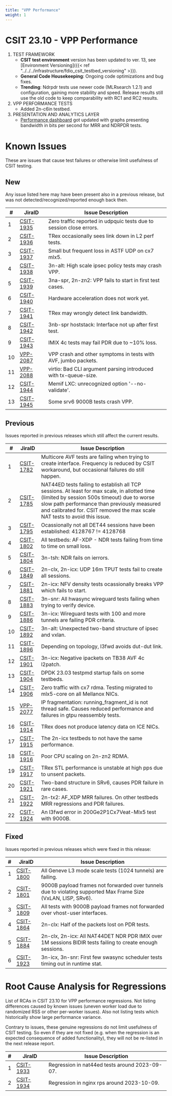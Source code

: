 ```yaml
---
title: "VPP Performance"
weight: 1
---
```


# CSIT 23.10 - VPP Performance

1. TEST FRAMEWORK
   - **CSIT test environment** version has been updated to ver. 13, see
     [Environment Versioning]({{< ref "../../../infrastructure/fdio_csit_testbed_versioning" >}}).
   - **General Code Housekeeping**: Ongoing code optimizations and bug fixes.
   - **Trending**: Ndrpdr tests use newer code (MLRsearch 1.2.1) and configuration,
     gaining more stability and speed. Release results still use the old code
     to keep comparability with RC1 and RC2 results.
2. VPP PERFORMANCE TESTS
   - Added 2n-c6in testbed.
3. PRESENTATION AND ANALYTICS LAYER
   - [Performance dashboard](https://csit.fd.io/) got updated with graphs
     presenting bandwidth in bits per second for MRR and NDRPDR tests.

# Known Issues

These are issues that cause test failures or otherwise limit usefulness of CSIT
testing.

## New

Any issue listed here may have been present also in a previous release,
but was not detected/recognized/reported enough back then.

**#** | **JiraID**                                       | **Issue Description**
------|--------------------------------------------------|--------------------------------------------------------------
  1   | [CSIT-1935](https://jira.fd.io/browse/CSIT-1935) | Zero traffic reported in udpquic tests due to session close errors.
  2   | [CSIT-1936](https://jira.fd.io/browse/CSIT-1936) | TRex occasionally sees link down in L2 perf tests.
  3   | [CSIT-1937](https://jira.fd.io/browse/CSIT-1937) | Small but frequent loss in ASTF UDP on cx7 mlx5.
  4   | [CSIT-1938](https://jira.fd.io/browse/CSIT-1938) | 3n-alt: High scale ipsec policy tests may crash VPP.
  5   | [CSIT-1939](https://jira.fd.io/browse/CSIT-1939) | 3na-spr, 2n-zn2: VPP fails to start in first test cases.
  6   | [CSIT-1940](https://jira.fd.io/browse/CSIT-1940) | Hardware acceleration does not work yet.
  7   | [CSIT-1941](https://jira.fd.io/browse/CSIT-1941) | TRex may wrongly detect link bandwidth.
  8   | [CSIT-1942](https://jira.fd.io/browse/CSIT-1942) | 3nb-spr hoststack: Interface not up after first test.
  9   | [CSIT-1943](https://jira.fd.io/browse/CSIT-1943) | IMIX 4c tests may fail PDR due to ~10% loss.
 10   | [VPP-2087](https://jira.fd.io/browse/VPP-2087)   | VPP crash and other symptoms in tests with AVF, jumbo packets.
 11   | [VPP-2088](https://jira.fd.io/browse/VPP-2088)   | virtio: Bad CLI argument parsing introduced with tx-queue-size.
 12   | [CSIT-1944](https://jira.fd.io/browse/CSIT-1944) | Memif LXC: unrecognized option '--no-validate'.
 13   | [CSIT-1945](https://jira.fd.io/browse/CSIT-1945) | Some srv6 9000B tests crash VPP.


## Previous

Issues reported in previous releases which still affect the current results.

**#** | **JiraID**                                       | **Issue Description**
------|--------------------------------------------------|--------------------------------------------------------------
  1   | [CSIT-1782](https://jira.fd.io/browse/CSIT-1782) | Multicore AVF tests are failing when trying to create interface. Frequency is reduced by CSIT workaround, but occasional failures do still happen.
  2   | [CSIT-1785](https://jira.fd.io/browse/CSIT-1785) | NAT44ED tests failing to establish all TCP sessions. At least for max scale, in allotted time (limited by session 500s timeout) due to worse slow path performance than previously measured and calibrated for. CSIT removed the max scale NAT tests to avoid this issue.
  3   | [CSIT-1795](https://jira.fd.io/browse/CSIT-1795) | Ocassionally not all DET44 sessions have been established: 4128767 != 4128768
  4   | [CSIT-1802](https://jira.fd.io/browse/CSIT-1802) | All testbeds: AF-XDP - NDR tests failing from time to time on small loss.
  5   | [CSIT-1804](https://jira.fd.io/browse/CSIT-1804) | 3n-tsh: NDR fails on ierrors.
  6   | [CSIT-1849](https://jira.fd.io/browse/CSIT-1849) | 2n-clx, 2n-icx: UDP 16m TPUT tests fail to create all sessions.
  7   | [CSIT-1881](https://jira.fd.io/browse/CSIT-1881) | 2n-icx: NFV density tests ocassionally breaks VPP which fails to start.
  8   | [CSIT-1883](https://jira.fd.io/browse/CSIT-1883) | 3n-snr: All hwasync wireguard tests failing when trying to verify device.
  9   | [CSIT-1886](https://jira.fd.io/browse/CSIT-1886) | 3n-icx: Wireguard tests with 100 and more tunnels are failing PDR criteria.
 10   | [CSIT-1892](https://jira.fd.io/browse/CSIT-1892) | 3n-alt: Unexpected two-band structure of ipsec and vxlan.
 11   | [CSIT-1896](https://jira.fd.io/browse/CSIT-1896) | Depending on topology, l3fwd avoids dut-dut link.
 12   | [CSIT-1901](https://jira.fd.io/browse/CSIT-1901) | 3n-icx: Negative ipackets on TB38 AVF 4c l2patch.
 13   | [CSIT-1904](https://jira.fd.io/browse/CSIT-1904) | DPDK 23.03 testpmd startup fails on some testbeds.
 14   | [CSIT-1906](https://jira.fd.io/browse/CSIT-1906) | Zero traffic with cx7 rdma. Testing migrated to mlx5-core on all Mellanox NICs.
 15   | [VPP-2077](https://jira.fd.io/browse/VPP-2077)   | IP fragmentation: running_fragment_id is not thread safe. Causes reduced performance and failures in gtpu reassembly tests.
 16   | [CSIT-1914](https://jira.fd.io/browse/CSIT-1914) | TRex does not produce latency data on ICE NICs.
 17   | [CSIT-1915](https://jira.fd.io/browse/CSIT-1915) | The 2n-icx testbeds to not have the same performance.
 18   | [CSIT-1916](https://jira.fd.io/browse/CSIT-1916) | Poor CPU scaling on 2n-zn2 RDMA.
 19   | [CSIT-1917](https://jira.fd.io/browse/CSIT-1917) | TRex STL performance is unstable at high pps due to unsent packets.
 20   | [CSIT-1921](https://jira.fd.io/browse/CSIT-1921) | Two-band structure in SRv6, causes PDR failure in rare cases.
 21   | [CSIT-1922](https://jira.fd.io/browse/CSIT-1922) | 2n-tx2: AF_XDP MRR failures. On other testbeds MRR regressions and PDR failures.
 22   | [CSIT-1924](https://jira.fd.io/browse/CSIT-1924) | An l3fwd error in 200Ge2P1Cx7Veat-Mlx5 test with 9000B.

## Fixed

Issues reported in previous releases which were fixed in this release:

**#** | **JiraID**                                       | **Issue Description**
------|--------------------------------------------------|--------------------------------------------------------------
  1   | [CSIT-1800](https://jira.fd.io/browse/CSIT-1800) | All Geneve L3 mode scale tests (1024 tunnels) are failing.
  2   | [CSIT-1801](https://jira.fd.io/browse/CSIT-1801) | 9000B payload frames not forwarded over tunnels due to violating supported Max Frame Size (VxLAN, LISP, SRv6).
  3   | [CSIT-1809](https://jira.fd.io/browse/CSIT-1809) | All tests with 9000B payload frames not forwarded over vhost-user interfaces.
  4   | [CSIT-1864](https://jira.fd.io/browse/CSIT-1864) | 2n-clx: Half of the packets lost on PDR tests.
  5   | [CSIT-1884](https://jira.fd.io/browse/CSIT-1884) | 2n-clx, 2n-icx: All NAT44DET NDR PDR IMIX over 1M sessions BIDIR tests failing to create enough sessions.
  6   | [CSIT-1923](https://jira.fd.io/browse/CSIT-1923) | 3n-icx, 3n-snr: First few swasync scheduler tests timing out in runtime stat.

# Root Cause Analysis for Regressions

List of RCAs in CSIT 23.10 for VPP performance regressions.
Not listing differences caused by known issues (uneven worker load
due to randomized RSS or other per-worker issues).
Also not listing tests which historically show large performance variance.

Contrary to issues, these genuine regressions do not limit usefulness
of CSIT testing. So even if they are not fixed
(e.g. when the regression is an expected consequence of added functionality),
they will not be re-listed in the next release report.

**#** | **JiraID**                                       | **Issue Description**
------|--------------------------------------------------|--------------------------------------------------------------
 1    | [CSIT-1933](https://jira.fd.io/browse/CSIT-1933) | Regression in nat44ed tests around 2023-09-07.
 2    | [CSIT-1934](https://jira.fd.io/browse/CSIT-1934) | Regression in nginx rps around 2023-10-09.
